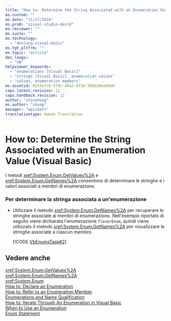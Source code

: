 ```yaml
---
title: "How to: Determine the String Associated with an Enumeration Value (Visual Basic) | Microsoft Docs"
ms.custom: ""
ms.date: "11/17/2016"
ms.prod: "visual-studio-dev14"
ms.reviewer: ""
ms.suite: ""
ms.technology: 
  - "devlang-visual-basic"
ms.tgt_pltfrm: ""
ms.topic: "article"
dev_langs: 
  - "VB"
helpviewer_keywords: 
  - "enumerations [Visual Basic]"
  - "strings [Visual Basic], enumeration values"
  - "values, enumeration members"
ms.assetid: 9253e7c8-579c-49a2-8f26-392b20ea99eb
caps.latest.revision: 12
caps.handback.revision: 12
author: "stevehoag"
ms.author: "shoag"
manager: "wpickett"
translationtype: Human Translation
---
```

# How to: Determine the String Associated with an Enumeration Value (Visual Basic)
I metodi <xref:System.Enum.GetValues%2A> e <xref:System.Enum.GetNames%2A> consentono di determinare le stringhe e i valori associati a membri di enumerazione.  
  
### Per determinare la stringa associata a un'enumerazione  
  
-   Utilizzare il metodo <xref:System.Enum.GetNames%2A> per recuperare le stringhe associate ai membri di enumerazione.  Nell'esempio riportato di seguito viene dichiarata l'enumerazione `flavorEnum`, quindi viene utilizzato il metodo <xref:System.Enum.GetNames%2A> per visualizzare le stringhe associate a ciascun membro.  
  
     [!CODE [VbEnumsTask#2](../CodeSnippet/VS_Snippets_VBCSharp/VbEnumsTask#2)]  
  
## Vedere anche  
 <xref:System.Enum.GetValues%2A>   
 <xref:System.Enum.GetNames%2A>   
 <xref:System.Enum>   
 [How to: Declare an Enumeration](../../../../visual-basic/programming-guide/language-features/constants-enums/how-to-declare-enumerations.md)   
 [How to: Refer to an Enumeration Member](../../../../visual-basic/programming-guide/language-features/constants-enums/how-to-refer-to-an-enumeration-member.md)   
 [Enumerations and Name Qualification](../../../../visual-basic/programming-guide/language-features/constants-enums/enumerations-and-name-qualification.md)   
 [How to: Iterate Through An Enumeration in Visual Basic](../../../../visual-basic/programming-guide/language-features/constants-enums/how-to-iterate-through-an-enumeration.md)   
 [When to Use an Enumeration](../../../../visual-basic/programming-guide/language-features/constants-enums/when-to-use-an-enumeration.md)   
 [Enum Statement](../../../../visual-basic/language-reference/statements/enum-statement.md)